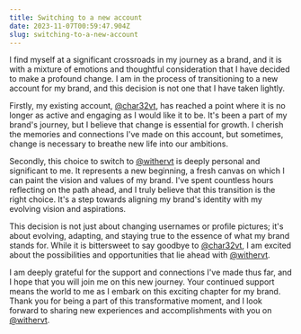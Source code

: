 ```yaml
---
title: Switching to a new account
date: 2023-11-07T00:59:47.904Z
slug: switching-to-a-new-account
---
```

I find myself at a significant crossroads in my journey as a brand, and it is with a mixture of emotions and thoughtful consideration that I have decided to make a profound change. I am in the process of transitioning to a new account for my brand, and this decision is not one that I have taken lightly.

Firstly, my existing account, [@char32vt](https://twitter.com/char32vt), has reached a point where it is no longer as active and engaging as I would like it to be. It's been a part of my brand's journey, but I believe that change is essential for growth. I cherish the memories and connections I've made on this account, but sometimes, change is necessary to breathe new life into our ambitions.

Secondly, this choice to switch to [@withervt](https://twitter.com/withervt) is deeply personal and significant to me. It represents a new beginning, a fresh canvas on which I can paint the vision and values of my brand. I've spent countless hours reflecting on the path ahead, and I truly believe that this transition is the right choice. It's a step towards aligning my brand's identity with my evolving vision and aspirations.

This decision is not just about changing usernames or profile pictures; it's about evolving, adapting, and staying true to the essence of what my brand stands for. While it is bittersweet to say goodbye to [@char32vt](https://twitter.com/char32vt), I am excited about the possibilities and opportunities that lie ahead with [@withervt](https://twitter.com/withervt).

I am deeply grateful for the support and connections I've made thus far, and I hope that you will join me on this new journey. Your continued support means the world to me as I embark on this exciting chapter for my brand. Thank you for being a part of this transformative moment, and I look forward to sharing new experiences and accomplishments with you on [@withervt](https://twitter.com/withervt).
